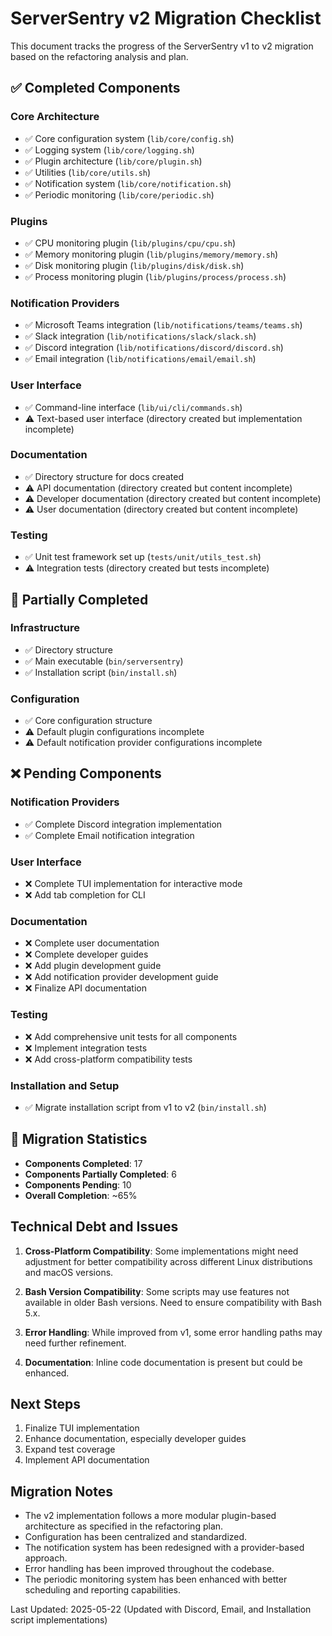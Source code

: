 # ServerSentry v2 Migration Checklist

This document tracks the progress of the ServerSentry v1 to v2 migration based on the refactoring analysis and plan.

## ✅ Completed Components

### Core Architecture

- ✅ Core configuration system (`lib/core/config.sh`)
- ✅ Logging system (`lib/core/logging.sh`)
- ✅ Plugin architecture (`lib/core/plugin.sh`)
- ✅ Utilities (`lib/core/utils.sh`)
- ✅ Notification system (`lib/core/notification.sh`)
- ✅ Periodic monitoring (`lib/core/periodic.sh`)

### Plugins

- ✅ CPU monitoring plugin (`lib/plugins/cpu/cpu.sh`)
- ✅ Memory monitoring plugin (`lib/plugins/memory/memory.sh`)
- ✅ Disk monitoring plugin (`lib/plugins/disk/disk.sh`)
- ✅ Process monitoring plugin (`lib/plugins/process/process.sh`)

### Notification Providers

- ✅ Microsoft Teams integration (`lib/notifications/teams/teams.sh`)
- ✅ Slack integration (`lib/notifications/slack/slack.sh`)
- ✅ Discord integration (`lib/notifications/discord/discord.sh`)
- ✅ Email integration (`lib/notifications/email/email.sh`)

### User Interface

- ✅ Command-line interface (`lib/ui/cli/commands.sh`)
- ⚠️ Text-based user interface (directory created but implementation incomplete)

### Documentation

- ✅ Directory structure for docs created
- ⚠️ API documentation (directory created but content incomplete)
- ⚠️ Developer documentation (directory created but content incomplete)
- ⚠️ User documentation (directory created but content incomplete)

### Testing

- ✅ Unit test framework set up (`tests/unit/utils_test.sh`)
- ⚠️ Integration tests (directory created but tests incomplete)

## 🔄 Partially Completed

### Infrastructure

- ✅ Directory structure
- ✅ Main executable (`bin/serversentry`)
- ✅ Installation script (`bin/install.sh`)

### Configuration

- ✅ Core configuration structure
- ⚠️ Default plugin configurations incomplete
- ⚠️ Default notification provider configurations incomplete

## ❌ Pending Components

### Notification Providers

- ✅ Complete Discord integration implementation
- ✅ Complete Email notification integration

### User Interface

- ❌ Complete TUI implementation for interactive mode
- ❌ Add tab completion for CLI

### Documentation

- ❌ Complete user documentation
- ❌ Complete developer guides
- ❌ Add plugin development guide
- ❌ Add notification provider development guide
- ❌ Finalize API documentation

### Testing

- ❌ Add comprehensive unit tests for all components
- ❌ Implement integration tests
- ❌ Add cross-platform compatibility tests

### Installation and Setup

- ✅ Migrate installation script from v1 to v2 (`bin/install.sh`)

## 🔄 Migration Statistics

- **Components Completed**: 17
- **Components Partially Completed**: 6
- **Components Pending**: 10
- **Overall Completion**: ~65%

## Technical Debt and Issues

1. **Cross-Platform Compatibility**: Some implementations might need adjustment for better compatibility across different Linux distributions and macOS versions.

2. **Bash Version Compatibility**: Some scripts may use features not available in older Bash versions. Need to ensure compatibility with Bash 5.x.

3. **Error Handling**: While improved from v1, some error handling paths may need further refinement.

4. **Documentation**: Inline code documentation is present but could be enhanced.

## Next Steps

1. Finalize TUI implementation
2. Enhance documentation, especially developer guides
3. Expand test coverage
4. Implement API documentation

## Migration Notes

- The v2 implementation follows a more modular plugin-based architecture as specified in the refactoring plan.
- Configuration has been centralized and standardized.
- The notification system has been redesigned with a provider-based approach.
- Error handling has been improved throughout the codebase.
- The periodic monitoring system has been enhanced with better scheduling and reporting capabilities.

Last Updated: 2025-05-22 (Updated with Discord, Email, and Installation script implementations)

